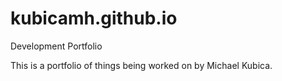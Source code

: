 # kubicamh.github.io
Development Portfolio

This is a portfolio of things being worked on by Michael Kubica.
